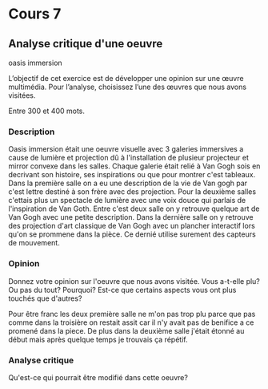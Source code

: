 # Cours 7
## Analyse critique d'une oeuvre

oasis immersion

L’objectif de cet exercice est de développer une opinion sur une œuvre multimédia. Pour l’analyse, choisissez l’une des œuvres que nous avons visitées. 

Entre 300 et 400 mots. 

### Description

Oasis immersion était une oeuvre visuelle avec 3 galeries immersives a cause de lumière et projection dû à l'installation de plusieur projecteur et mirror convexe dans les salles. Chaque galerie était relié à Van Gogh sois en decrivant son histoire, ses inspirations ou que pour montrer c'est tableaux. Dans la première salle on a eu une description de la vie de Van gogh par c'est lettre destiné à son frère avec des projection. Pour la deuxième salles c'ettais plus un spectacle de lumière avec une voix douce qui parlais de l'inspiration de Van Goth. Entre c'est deux salle on y retrouve quelque art de Van Gogh avec une petite description. Dans la dernière salle on y retrouve des projection d'art classique de Van Gogh avec un plancher interactif lors qu'on se prommene dans la pièce. Ce dernié utilise surement des capteurs de mouvement.

### Opinion
Donnez votre opinion sur l'oeuvre que nous avons visitée. Vous a-t-elle plu? Ou pas du tout? Pourquoi? Est-ce que certains aspects vous ont plus touchés que d'autres? 

Pour être franc les deux première salle ne m'on pas trop plu parce que pas comme dans la troisière on restait assit car il n'y avait pas de benifice a ce promené dans la piece. De plus dans la deuxième salle j'était étonné au début mais après quelque temps je trouvais ça répétif.

### Analyse critique
Qu'est-ce qui pourrait être modifié dans cette oeuvre? 
